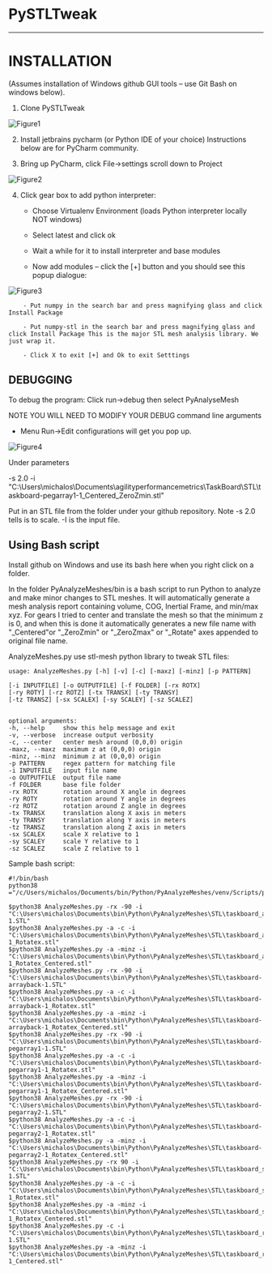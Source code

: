 # PySTLTweak
----



# <a name="INSTALLATION"></a>INSTALLATION


(Assumes installation of Windows github GUI tools – use Git Bash on windows below).


1. Clone PySTLTweak


![Figure1](./images/PyAnalyzeMeshes_image1.gif)


2. Install jetbrains pycharm (or Python IDE of your choice) Instructions below are for PyCharm community.

3. Bring up PyCharm, click File->settings scroll down to Project



![Figure2](./images/PyAnalyzeMeshes_image2.gif)


4. Click gear box to add python interpreter: 


	- Choose Virtualenv Environment (loads Python interpreter locally NOT windows)

	- Select latest and click ok

	- Wait a while for it to install interpreter and base modules

	- Now add modules – click the [+] button and you should see this popup dialogue:



![Figure3](./images/PyAnalyzeMeshes_image3.gif)


		- Put numpy in the search bar and press magnifying glass and click Install Package

		- Put numpy-stl in the search bar and press magnifying glass and click Install Package This is the major STL mesh analysis library. We just wrap it.

		- Click X to exit [+] and Ok to exit Setttings


## <a name="DEBUGGING"></a>DEBUGGING


To debug the program: Click run->debug then select PyAnalyseMesh


NOTE YOU WILL NEED TO MODIFY YOUR DEBUG command line arguments

- Menu   Run->Edit configurations  will get you pop up.


![Figure4](./images/PyAnalyzeMeshes_image4.gif)


Under parameters


-s 2.0 -i "C:\Users\michalos\Documents\agilityperformancemetrics\TaskBoard\STL\taskboard-pegarray1-1_Centered_ZeroZmin.stl"


Put in an STL file from the folder under your github repository. Note -s 2.0 tells is to scale. -I is the input file.


## <a name="Using_Bash_script"></a>Using Bash script 


Install github on Windows and use its bash here when you right click on a folder.


In the folder PyAnalyzeMeshes/bin is a bash script to run Python to analyze and make minor changes to STL meshes.   It will automatically generate a mesh analysis report containing volume, COG, Inertial Frame, and min/max xyz. For gears I tried to center and translate the mesh so that the minimum z is 0, and when this is done it automatically generates a new file name with "_Centered"or "_ZeroZmin" or "_ZeroZmax" or "_Rotate" axes appended to original file name.


 








AnalyzeMeshes.py use stl-mesh python library to tweak STL files:


	usage: AnalyzeMeshes.py [-h] [-v] [-c] [-maxz] [-minz] [-p PATTERN]

	[-i INPUTFILE] [-o OUTPUTFILE] [-f FOLDER] [-rx ROTX]
	[-ry ROTY] [-rz ROTZ] [-tx TRANSX] [-ty TRANSY]
	[-tz TRANSZ] [-sx SCALEX] [-sy SCALEY] [-sz SCALEZ]


	optional arguments:
	-h, --help     show this help message and exit
	-v, --verbose  increase output verbosity
	-c, --center   center mesh around (0,0,0) origin
	-maxz, --maxz  maximum z at (0,0,0) origin
	-minz, --minz  minimum z at (0,0,0) origin
	-p PATTERN     regex pattern for matching file
	-i INPUTFILE   input file name
	-o OUTPUTFILE  output file name
	-f FOLDER      base file folder
	-rx ROTX       rotation around X angle in degrees
	-ry ROTY       rotation around Y angle in degrees
	-rz ROTZ       rotation around Z angle in degrees
	-tx TRANSX     translation along X axis in meters
	-ty TRANSY     translation along Y axis in meters
	-tz TRANSZ     translation along Z axis in meters
	-sx SCALEX     scale X relative to 1
	-sy SCALEY     scale Y relative to 1
	-sz SCALEZ     scale Z relative to 1
 


Sample bash script:


	#!/bin/bash
	python38	="/c/Users/michalos/Documents/bin/Python/PyAnalyzeMeshes/venv/Scripts/python.exe"

	$python38 AnalyzeMeshes.py -rx -90 -i "C:\Users\michalos\Documents\bin\Python\PyAnalyzeMeshes\STL\taskboard_arraybase-1.STL"
	$python38 AnalyzeMeshes.py -a -c -i "C:\Users\michalos\Documents\bin\Python\PyAnalyzeMeshes\STL\taskboard_arraybase-1_Rotatex.stl"
	$python38 AnalyzeMeshes.py -a -minz -i "C:\Users\michalos\Documents\bin\Python\PyAnalyzeMeshes\STL\taskboard_arraybase-1_Rotatex_Centered.stl"
	$python38 AnalyzeMeshes.py -rx -90 -i "C:\Users\michalos\Documents\bin\Python\PyAnalyzeMeshes\STL\taskboard-arrayback-1.STL"
	$python38 AnalyzeMeshes.py -a -c -i "C:\Users\michalos\Documents\bin\Python\PyAnalyzeMeshes\STL\taskboard-arrayback-1_Rotatex.stl"
	$python38 AnalyzeMeshes.py -a -minz -i "C:\Users\michalos\Documents\bin\Python\PyAnalyzeMeshes\STL\taskboard-arrayback-1_Rotatex_Centered.stl"
	$python38 AnalyzeMeshes.py -rx -90 -i "C:\Users\michalos\Documents\bin\Python\PyAnalyzeMeshes\STL\taskboard-pegarray1-1.STL"
	$python38 AnalyzeMeshes.py -a -c -i "C:\Users\michalos\Documents\bin\Python\PyAnalyzeMeshes\STL\taskboard-pegarray1-1_Rotatex.stl"
	$python38 AnalyzeMeshes.py -a -minz -i "C:\Users\michalos\Documents\bin\Python\PyAnalyzeMeshes\STL\taskboard-pegarray1-1_Rotatex_Centered.stl"
	$python38 AnalyzeMeshes.py -rx -90 -i "C:\Users\michalos\Documents\bin\Python\PyAnalyzeMeshes\STL\taskboard-pegarray2-1.STL"
	$python38 AnalyzeMeshes.py -a -c -i "C:\Users\michalos\Documents\bin\Python\PyAnalyzeMeshes\STL\taskboard-pegarray2-1_Rotatex.stl"
	$python38 AnalyzeMeshes.py -a -minz -i "C:\Users\michalos\Documents\bin\Python\PyAnalyzeMeshes\STL\taskboard-pegarray2-1_Rotatex_Centered.stl"
	$python38 AnalyzeMeshes.py -rx 90 -i "C:\Users\michalos\Documents\bin\Python\PyAnalyzeMeshes\STL\taskboard_square_peg-1.STL"
	$python38 AnalyzeMeshes.py -a -c -i "C:\Users\michalos\Documents\bin\Python\PyAnalyzeMeshes\STL\taskboard_square_peg-1_Rotatex.stl"
	$python38 AnalyzeMeshes.py -a -minz -i "C:\Users\michalos\Documents\bin\Python\PyAnalyzeMeshes\STL\taskboard_square_peg-1_Rotatex_Centered.stl"
	$python38 AnalyzeMeshes.py -c -i "C:\Users\michalos\Documents\bin\Python\PyAnalyzeMeshes\STL\taskboard_round_peg-1.STL"
	$python38 AnalyzeMeshes.py -a -minz -i "C:\Users\michalos\Documents\bin\Python\PyAnalyzeMeshes\STL\taskboard_round_peg-1_Centered.stl"


